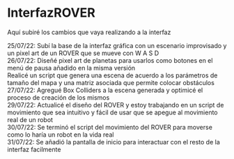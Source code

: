# InterfazROVER
Aquí subiré los cambios que vaya realizando a la interfaz

25/07/22: Subí la base de la interfaz gráfica con un escenario improvisado y un pixel art de un ROVER que se mueve con W A S D <br />
26/07/22: Diseñé pixel art de planetas para usarlos como botones en el menú de pausa añadido en la misma versión <br/>
          Realicé un script que genera una escena de acuerdo a los parámetros de tamaño del mapa y una matriz asociada que permite colocar obstáculos <br/>
27/07/22: Agregué Box Colliders a la escena generada y optimicé el proceso de creación de los mismos <br/>
29/07/22: Actualicé el diseño del ROVER y estoy trabajando en un script de movimiento que sea intuitivo y fácil de usar que se apegue al movimiento real de un robot <br/>
30/07/22: Se terminó el script del movimiento del ROVER para moverse como lo haría un robot en la vida real <br />
31/07/22: Se añadió la pantalla de inicio para interactuar con el resto de la interfaz facilmente <br />

